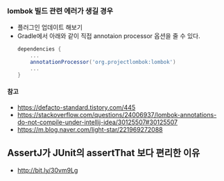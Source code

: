 
### lombok 빌드 관련 에러가 생길 경우
- 플러그인 업데이트 해보기
- Gradle에서 아래와 같이 직접 annotaion processor 옵션을 줄 수 있다.
   ```gradle
   dependencies {
       ...
       annotationProcessor('org.projectlombok:lombok')
       ...
   }
  ```
#### 참고
- https://defacto-standard.tistory.com/445
- https://stackoverflow.com/questions/24006937/lombok-annotations-do-not-compile-under-intellij-idea/30125507#30125507
- https://m.blog.naver.com/light-star/221969272088

## AssertJ가 JUnit의 assertThat 보다 편리한 이유
- http://bit.ly/30vm9Lg